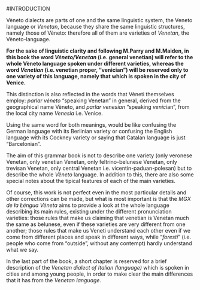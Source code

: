 #INTRODUCTION

Vèneto dialects are parts of one and the same linguistic system, the Veneto language or
*Venetan*, because they share the same linguistic structures, namely those of Vèneto: therefore
all of them are varieties of *Venetan*, the Vèneto-language.

**For the sake of linguistic clarity and following M.Parry and M.Maiden, in this book the
word *Vèneto/Venetan* (i.e. general venetian) will refer to the whole Vèneto language
spoken under different varieties, whereas the word *Venetian* (i.e. venetian proper,
“venician”) will be reserved only to one variety of this language, namely that which
is spoken in the city of Venice.**

This distinction is also reflected in the words that Vèneti themselves employ: *parlar vèneto*
“speaking Venetan” in general, derived from the geographical name Vèneto, and *parlar
venesian* “speaking *venic*ian”, from the local city name *Venesia* i.e. Venice.

Using the same word for both meanings, would be like confusing the German language with its
Berlinian variety or confusing the English language with its Cockney variety or saying that
Catalan language is just “Barcelonian”.

The aim of this grammar book is not to describe one variety (only veronese Venetan, only
venetian Venetan, only feltrino-belunese Venetan, only trevisan Venetan, only central Venetan
i.e. vicentin-paduan-polesan) but to describe the whole *Vèneto* language. In addition to this,
there are also some special notes about the tipical features of each of the main varieties.

Of course, this work is not perfect even in the most particular details and other corrections
can be made, but what is most important is that the *MGX de ła Łéngua Vèneta* aims to provide
a look at the whole language describing its main rules, existing under the different
pronunciation varieties: those rules that make us claiming that venetian is Venetan much the
same as belunese, even if these varieties are very different from one another; those rules that
make us Veneti understand each other even if we come from different places and speak in
different ways, while “*foresti*” (i.e. people who come from “outside”, without any contempt)
hardly understand what we say.

In the last part of the book, a short chapter is reserved for a brief description of the *Venetan
dialect of Italian (language)* which is spoken in cities and among young people, in order to
make clear the main differences that it has from the *Venetan language*.
